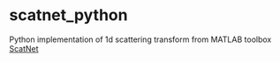# scatnet_python
Python implementation of 1d scattering transform from MATLAB toolbox [ScatNet](https://github.com/scatnet/scatnet/tree/15b36c705f0dc6bf2411d215e47f32f89fee879b) 
